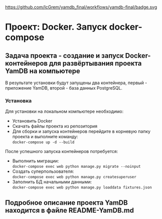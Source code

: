 https://github.com/IcGrem/yamdb_final/workflows/yamdb-final/badge.svg
# Проект: Docker. Запуск docker-compose  
## Задача проекта - создание и запуск Docker-контейнеров для развёртывания проекта YamDB на компьютере  
В результате установки будут запущены два контейнера, первый - приложение YamDB, второй - база данных PostgreSQL.  
### Установка
Для установки на локальном компьютере необходимо:
* Установить Docker
* Скачать файлы проекта из репозитория  
* Для сборки и запуска контейнеров перейдите в корневую папку проекта и выполните команду:  
    ```docker-compose up -d --build```

После успешного запуска контейнеров потребуется:  
* Выполнить миграции:  
    ```docker-compose exec web python manage.py migrate --noinput```
* Создать суперпользователя:  
    ```docker-compose exec web python manage.py createsuperuser```
* Заполнить БД начальными данными:  
    ```docker-compose exec web python manage.py loaddata fixtures.json```
## Подробное описание проекта YamDB находится в файле README-YamDB.md  
